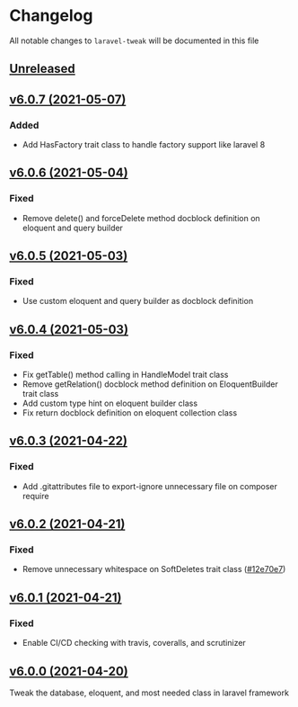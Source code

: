 # Changelog

All notable changes to `laravel-tweak` will be documented in this file

## [Unreleased](https://github.com/ianriizky/laravel-tweak/compare/master...develop)

## [v6.0.7 (2021-05-07)](https://github.com/ianriizky/laravel-tweak/compare/v6.0.6...v6.0.7)

### Added
- Add HasFactory trait class to handle factory support like laravel 8

## [v6.0.6 (2021-05-04)](https://github.com/ianriizky/laravel-tweak/compare/v6.0.5...v6.0.6)

### Fixed
- Remove delete() and forceDelete method docblock definition on eloquent and query builder

## [v6.0.5 (2021-05-03)](https://github.com/ianriizky/laravel-tweak/compare/v6.0.4...v6.0.5)

### Fixed
- Use custom eloquent and query builder as docblock definition

## [v6.0.4 (2021-05-03)](https://github.com/ianriizky/laravel-tweak/compare/v6.0.3...v6.0.4)

### Fixed
- Fix getTable() method calling in HandleModel trait class
- Remove getRelation() docblock method definition on EloquentBuilder trait class
- Add custom type hint on eloquent builder class
- Fix return docblock definition on eloquent collection class

## [v6.0.3 (2021-04-22)](https://github.com/ianriizky/laravel-tweak/compare/v6.0.2...v6.0.3)

### Fixed
- Add .gitattributes file to export-ignore unnecessary file on composer require

## [v6.0.2 (2021-04-21)](https://github.com/ianriizky/laravel-tweak/compare/v6.0.1...v6.0.2)

### Fixed
- Remove unnecessary whitespace on SoftDeletes trait class ([#12e70e7](https://github.com/ianriizky/laravel-tweak/commit/12e70e7))

## [v6.0.1 (2021-04-21)](https://github.com/ianriizky/laravel-tweak/compare/v6.0.0...v6.0.1)

### Fixed
- Enable CI/CD checking with travis, coveralls, and scrutinizer

## [v6.0.0 (2021-04-20)](https://github.com/ianriizky/laravel-tweak/releases/tag/v6.0.0)

Tweak the database, eloquent, and most needed class in laravel framework

